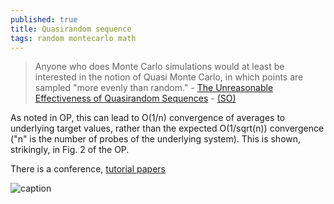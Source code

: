```yaml
---
published: true
title: Quasirandom sequence
tags: random montecarlo math
---
```

> Anyone who does Monte Carlo simulations would at least be interested in the notion of Quasi Monte Carlo, in which points are sampled "more evenly than random." - [The Unreasonable Effectiveness of Quasirandom Sequences](http://extremelearning.com.au/unreasonable-effectiveness-of-quasirandom-sequences/) - [(SO)](https://news.ycombinator.com/item?id=17873284)

As noted in OP, this can lead to O(1/n) convergence of averages to underlying target values, rather than the expected O(1/sqrt(n)) convergence ("n" is the number of probes of the underlying system). This is shown, strikingly, in Fig. 2 of the OP.

There is a conference, [tutorial papers]( http://mcqmc2018.inria.fr)

![caption](http://core-d045.kxcdn.com/wp-content/uploads/2018/04/Animated_Comparison2.gif)
